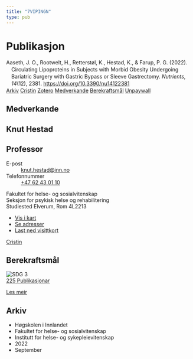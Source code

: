 ```yaml
---
title: "7VIPINGN"
type: pub
---
```

<h1>Publikasjon</h1>
<article id="csl-bib-container-7VIPINGN" class="csl-bib-container">
  <div class="csl-bib-body" style="line-height: 1.35; padding-left: 1em; text-indent:-1em;">
  <div class="csl-entry">Aaseth, J. O., Rootwelt, H., Retterst&#xF8;l, K., Hestad, K., &amp; Farup, P. G. (2022). Circulating Lipoproteins in Subjects with Morbid Obesity Undergoing Bariatric Surgery with Gastric Bypass or Sleeve Gastrectomy. <i>Nutrients</i>, <i>14</i>(12), 2381. <a href="https://doi.org/10.3390/nu14122381">https://doi.org/10.3390/nu14122381</a></div>
</div>
  <div class="csl-bib-buttons">
    <a href="#taxonomy-article-7VIPINGN" class="csl-bib-button">Arkiv</a>
    <a href alt="Cristin URL" class="csl-bib-button">Cristin</a>
    <a href alt="Zotero URL" class="csl-bib-button">Zotero</a>
    <a href="#contributors-article-7VIPINGN" class="csl-bib-button">Medverkande</a>
    <a href="#sdg-article-7VIPINGN" class="csl-bib-button">Berekraftsmål</a>
    <a href="https://www.mdpi.com/2072-6643/14/12/2381/pdf?version=1654751611" class="csl-bib-button">Unpaywall</a>
  </div>
  <div id="csl-bib-meta-container-7VIPINGN"></div>
</article>
<div id="csl-bib-meta-7VIPINGN" class="csl-bib-meta">
  <article id="contributors-article-7VIPINGN" class="contributors-article">
    <h1>Medverkande</h1>
    <div class="personas">
<div class="vrtx-hinn-person-card">
<div class="photo">
<i class="lar la-user-circle missing-person"></i>
</div>
<div class="info">
<hgroup><h1>Knut Hestad</h1>
<h2>Professor</h2>
</hgroup><dl>
<dt>E-post</dt>
<dd>
<a href="mailto:knut.hestad@inn.no">knut.hestad@inn.no</a>
</dd>
<dt>Telefonnummer</dt>
<dd><a href="tel:+4762430110">
+47 62 43 01 10
</a></dd>
</dl>
<p>
Fakultet for helse- og sosialvitenskap<br>
Seksjon for psykisk helse og rehabilitering<br>
Studiested Elverum,
Rom 4L2213
</p>
<ul class="vrtx-hinn-links">
<li><a href="https://www.google.com/maps?q=60.88177,11.53669">Vis i kart</a></li>
<li><a href="https://www.inn.no/finn-en-ansatt/knut-hestad.html#vrtx-hinn-addresses">Se adresser</a></li>
<li><a href="https://www.inn.no/finn-en-ansatt/knut-hestad.html?vrtx=vcf">Last ned visittkort</a></li>
</ul>
</div>
</div>
<a href="https://app.cristin.no/persons/show.jsf?id=43557" alt="Cristin URL" class="personas-cristin">Cristin</a>
</div>
  </article>
  <article id="sdg-article-7VIPINGN" class="sdg-article">
    <h1>Berekraftsmål</h1>
    <div class="sdg-container"><div id="sdg3" class="sdg">
<img src="{{< params subfolder >}}images/sdg/sdg03_no.png" class="image" alt="SDG 3">
<div class="sdg-overlay">
<a href="{{< params subfolder >}}no/archive/?sdg=3#archive" class="sdg-publication-count"><span>225</span> Publikasjonar</a>
<p><a href="https://www.fn.no/om-fn/fns-baerekraftsmaal/god-helse-og-livskvalitet?lang=nno-NO" class="sdg-read-more">Les meir</a></p>
</div>
</div></div>
  </article>
  <article id="taxonomy-article-7VIPINGN" class="taxonomy-article">
    <h1>Arkiv</h1>
    <ul>
      <li>Høgskolen i Innlandet</li>
      <li>Fakultet for helse- og sosialvitenskap</li>
      <li>Institutt for helse- og sykepleievitenskap</li>
      <li>2022</li>
      <li>September</li>
    </ul>
  </article>
</div>
